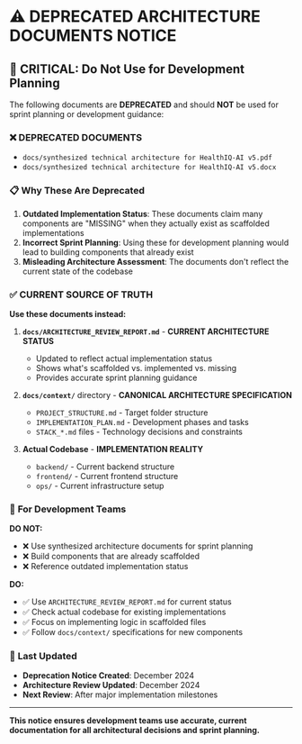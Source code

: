 # ⚠️ DEPRECATED ARCHITECTURE DOCUMENTS NOTICE

## 🚨 **CRITICAL**: Do Not Use for Development Planning

The following documents are **DEPRECATED** and should **NOT** be used for sprint planning or development guidance:

### ❌ **DEPRECATED DOCUMENTS**
- `docs/synthesized technical architecture for HealthIQ-AI v5.pdf`
- `docs/synthesized technical architecture for HealthIQ-AI v5.docx`

### 📋 **Why These Are Deprecated**
1. **Outdated Implementation Status**: These documents claim many components are "MISSING" when they actually exist as scaffolded implementations
2. **Incorrect Sprint Planning**: Using these for development planning would lead to building components that already exist
3. **Misleading Architecture Assessment**: The documents don't reflect the current state of the codebase

### ✅ **CURRENT SOURCE OF TRUTH**
**Use these documents instead:**

1. **`docs/ARCHITECTURE_REVIEW_REPORT.md`** - **CURRENT ARCHITECTURE STATUS**
   - Updated to reflect actual implementation status
   - Shows what's scaffolded vs. implemented vs. missing
   - Provides accurate sprint planning guidance

2. **`docs/context/`** directory - **CANONICAL ARCHITECTURE SPECIFICATION**
   - `PROJECT_STRUCTURE.md` - Target folder structure
   - `IMPLEMENTATION_PLAN.md` - Development phases and tasks
   - `STACK_*.md` files - Technology decisions and constraints

3. **Actual Codebase** - **IMPLEMENTATION REALITY**
   - `backend/` - Current backend structure
   - `frontend/` - Current frontend structure  
   - `ops/` - Current infrastructure setup

### 🎯 **For Development Teams**

**DO NOT:**
- ❌ Use synthesized architecture documents for sprint planning
- ❌ Build components that are already scaffolded
- ❌ Reference outdated implementation status

**DO:**
- ✅ Use `ARCHITECTURE_REVIEW_REPORT.md` for current status
- ✅ Check actual codebase for existing implementations
- ✅ Focus on implementing logic in scaffolded files
- ✅ Follow `docs/context/` specifications for new components

### 📅 **Last Updated**
- **Deprecation Notice Created**: December 2024
- **Architecture Review Updated**: December 2024
- **Next Review**: After major implementation milestones

---

**This notice ensures development teams use accurate, current documentation for all architectural decisions and sprint planning.**
